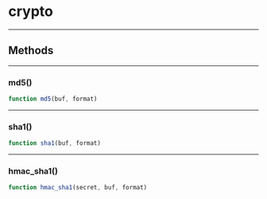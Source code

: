 <!-- @rev 74f6a3ba19b66bf45f45acfad5979c42 -->
# crypto

----




## Methods

------------------------------------------------------------------------
### md5()

```js
function md5(buf, format) 
```




------------------------------------------------------------------------
### sha1()

```js
function sha1(buf, format) 
```




------------------------------------------------------------------------
### hmac_sha1()

```js
function hmac_sha1(secret, buf, format) 
```




